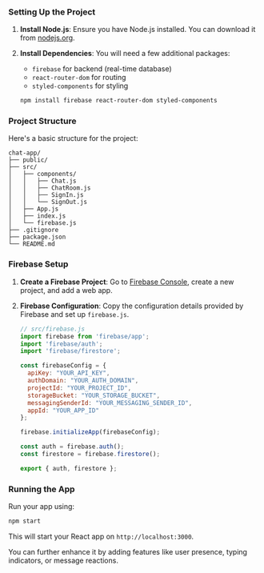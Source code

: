 ### Setting Up the Project

1. **Install Node.js**: Ensure you have Node.js installed. You can download it from [nodejs.org](https://nodejs.org/).


2. **Install Dependencies**: You will need a few additional packages:
   - `firebase` for backend (real-time database)
   - `react-router-dom` for routing
   - `styled-components` for styling

   ```bash
   npm install firebase react-router-dom styled-components
   ```

### Project Structure

Here's a basic structure for the project:

```
chat-app/
├── public/
├── src/
│   ├── components/
│   │   ├── Chat.js
│   │   ├── ChatRoom.js
│   │   ├── SignIn.js
│   │   └── SignOut.js
│   ├── App.js
│   ├── index.js
│   └── firebase.js
├── .gitignore
├── package.json
└── README.md
```

### Firebase Setup

1. **Create a Firebase Project**: Go to [Firebase Console](https://console.firebase.google.com/), create a new project, and add a web app.

2. **Firebase Configuration**: Copy the configuration details provided by Firebase and set up `firebase.js`.

   ```javascript
   // src/firebase.js
   import firebase from 'firebase/app';
   import 'firebase/auth';
   import 'firebase/firestore';

   const firebaseConfig = {
     apiKey: "YOUR_API_KEY",
     authDomain: "YOUR_AUTH_DOMAIN",
     projectId: "YOUR_PROJECT_ID",
     storageBucket: "YOUR_STORAGE_BUCKET",
     messagingSenderId: "YOUR_MESSAGING_SENDER_ID",
     appId: "YOUR_APP_ID"
   };

   firebase.initializeApp(firebaseConfig);

   const auth = firebase.auth();
   const firestore = firebase.firestore();

   export { auth, firestore };
   ```


### Running the App

Run your app using:
```bash
npm start
```

This will start your React app on `http://localhost:3000`.

You can further enhance it by adding features like user presence, typing indicators, or message reactions.